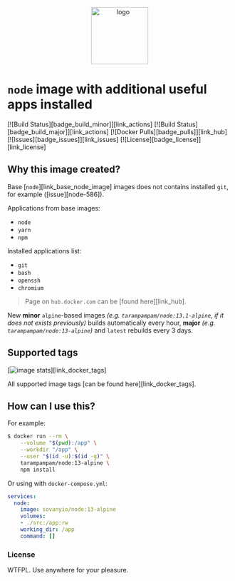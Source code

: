 <p align="center">
  <img alt="logo" src="https://hsto.org/webt/83/nk/0y/83nk0ym623xt8yit1b3pq9tj4cs.png" width="128" />
</p>

# `node` image with additional useful apps installed

[![Build Status][badge_build_minor]][link_actions]
[![Build Status][badge_build_major]][link_actions]
[![Docker Pulls][badge_pulls]][link_hub]
[![Issues][badge_issues]][link_issues]
[![License][badge_license]][link_license]

## Why this image created?

Base [`node`][link_base_node_image] images does not contains installed `git`, for example ([issue][node-586]).

Applications from base images:

- `node`
- `yarn`
- `npm`

Installed applications list:

- `git`
- `bash`
- `openssh`
- `chromium`

> Page on `hub.docker.com` can be [found here][link_hub].

New **minor** `alpine`-based images _(e.g. `tarampampam/node:13.1-alpine`, if it does not exists previously)_ builds automatically every hour, **major** _(e.g. `tarampampam/node:13-alpine`)_ and `latest` rebuilds every 3 days.

## Supported tags

[![image stats](https://dockeri.co/image/tarampampam/node)][link_docker_tags]

All supported image tags [can be found here][link_docker_tags].

## How can I use this?

For example:

```bash
$ docker run --rm \
    --volume "$(pwd):/app" \
    --workdir "/app" \
    --user "$(id -u):$(id -g)" \
    tarampampam/node:13-alpine \
    npm install
```

Or using with `docker-compose.yml`:

```yml
services:
  node:
    image: sovanyio/node:13-alpine
    volumes:
    - ./src:/app:rw
    working_dir: /app
    command: []
```

### License

WTFPL. Use anywhere for your pleasure.

